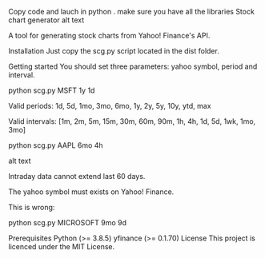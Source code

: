 Copy code and lauch in python .
make sure you have all the libraries
Stock chart generator
alt text

A tool for generating stock charts from Yahoo! Finance's API.

Installation
Just copy the scg.py script located in the dist folder.

Getting started
You should set three parameters: yahoo symbol, period and interval.

python scg.py MSFT 1y 1d

Valid periods: 1d, 5d, 1mo, 3mo, 6mo, 1y, 2y, 5y, 10y, ytd, max

Valid intervals: [1m, 2m, 5m, 15m, 30m, 60m, 90m, 1h, 4h, 1d, 5d, 1wk, 1mo, 3mo]

python scg.py AAPL 6mo 4h

alt text

Intraday data cannot extend last 60 days.

The yahoo symbol must exists on Yahoo! Finance.

This is wrong:

python scg.py MICROSOFT 9mo 9d

Prerequisites
Python (>= 3.8.5)
yfinance (>= 0.1.70)
License
This project is licenced under the MIT License.
